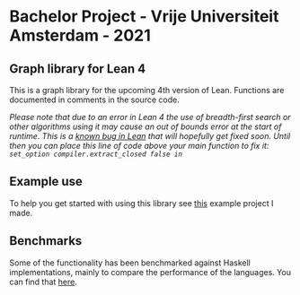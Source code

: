 # Bachelor Project - Vrije Universiteit Amsterdam - 2021

## Graph library for Lean 4

This is a graph library for the upcoming 4th version of Lean. Functions are documented in comments in the source code.

*Please note that due to an error in Lean 4 the use of breadth-first search or other algorithms using it may cause an out of bounds error at the start of runtime. This is a [known bug in Lean](https://github.com/leanprover/lean4/issues/534) that will hopefully get fixed soon. Until then you can place this line of code above your main function to fix it: `set_option compiler.extract_closed false in`*

## Example use

To help you get started with using this library see [this](https://github.com/PeterKementzey/example-lean4-pkg-using-Graph) example project I made.

## Benchmarks

Some of the functionality has been benchmarked against Haskell implementations, mainly to compare the performance of the languages. You can find that [here](https://github.com/PeterKementzey/lean-graph-benchmarking).
